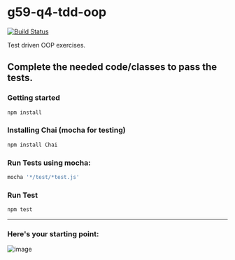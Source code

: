 # g59-q4-tdd-oop

[![Build Status](https://travis-ci.org/justsml/g59-q4-tdd-oop.svg?branch=master)](https://travis-ci.org/justsml/g59-q4-tdd-oop)

Test driven OOP exercises.

## Complete the needed code/classes to pass the tests.

### Getting started

```sh
npm install
```
### Installing Chai (mocha for testing)
```sh
npm install Chai
```

### Run Tests using mocha:
```sh
mocha '*/test/*test.js'
```

### Run Test

```sh
npm test
```

------------------

### Here's your starting point:

![image](https://user-images.githubusercontent.com/397632/32767675-ac0bc6d0-c8d1-11e7-99eb-dbb51a413062.png)
